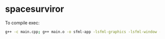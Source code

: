 # spacesurviror

To compile exec:
```bash
g++ -c main.cpp; g++ main.o -o sfml-app -lsfml-graphics -lsfml-window -lsfml-system
```
